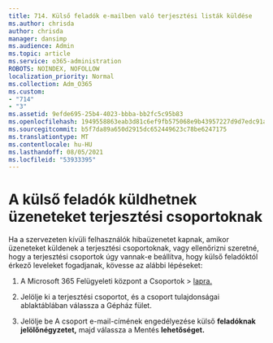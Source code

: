 ```yaml
---
title: 714. Külső feladók e-mailben való terjesztési listák küldése
ms.author: chrisda
author: chrisda
manager: dansimp
ms.audience: Admin
ms.topic: article
ms.service: o365-administration
ROBOTS: NOINDEX, NOFOLLOW
localization_priority: Normal
ms.collection: Adm_O365
ms.custom:
- "714"
- "3"
ms.assetid: 9efde695-25b4-4023-bbba-bb2fc5c95b83
ms.openlocfilehash: 1949558863eab3d81c6ef9fb575068e9b43957227d9d7edc91af71bd93364574
ms.sourcegitcommit: b5f7da89a650d2915dc652449623c78be6247175
ms.translationtype: MT
ms.contentlocale: hu-HU
ms.lasthandoff: 08/05/2021
ms.locfileid: "53933395"
---
```

# <a name="allow-external-senders-to-send-messages-to-distribution-groups"></a>A külső feladók küldhetnek üzeneteket terjesztési csoportoknak

Ha a szervezeten kívüli felhasználók hibaüzenetet kapnak, amikor üzeneteket küldenek a terjesztési csoportoknak, vagy ellenőrizni szeretné, hogy a terjesztési csoportok úgy vannak-e beállítva, hogy külső feladóktól érkező leveleket fogadjanak, kövesse az alábbi lépéseket:

1. A Microsoft 365 Felügyeleti központ a Csoportok   >  [lapra.](https://portal.office.com/adminportal/home#/groups)  

2. Jelölje ki a terjesztési csoportot, és a  csoport tulajdonságai ablaktáblában válassza a Gépház fület.

3. Jelölje be A csoport e-mail-címének engedélyezése külső **feladóknak jelölőnégyzetet,** majd válassza a Mentés **lehetőséget.**
